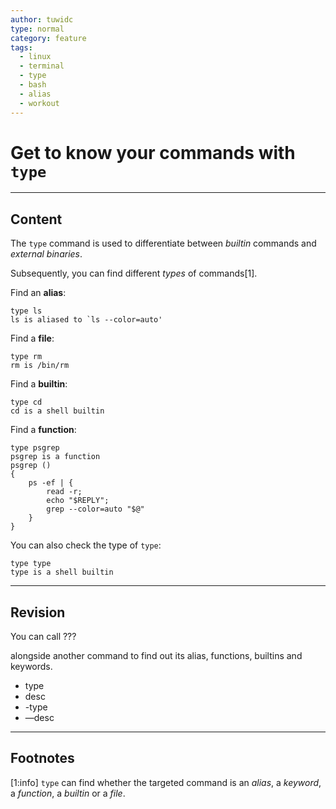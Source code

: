 ```yaml
---
author: tuwidc
type: normal
category: feature
tags:
  - linux
  - terminal
  - type
  - bash
  - alias
  - workout
---
```


# Get to know your commands with `type`


---

## Content

The `type` command is used to differentiate between *builtin* commands and *external binaries*.

Subsequently, you can find different *types* of commands[1].

Find an **alias**:

```plain-text
type ls
ls is aliased to `ls --color=auto'
```

Find a **file**:

```plain-text
type rm
rm is /bin/rm
```

Find a **builtin**:

```plain-text
type cd
cd is a shell builtin
```

Find a **function**:

```plain-text
type psgrep
psgrep is a function
psgrep () 
{ 
    ps -ef | { 
        read -r;
        echo "$REPLY";
        grep --color=auto "$@"
    }
}
```

You can also check the type of `type`:

```plain-text
type type
type is a shell builtin
```


---

## Revision

You can call ??? 

alongside another command to find out its alias, functions, builtins and keywords.

- type
- desc
- -type
- —desc


---

## Footnotes

[1:info]
`type` can find whether the targeted command is an *alias*, a *keyword*, a *function*, a *builtin* or a *file*.
 
